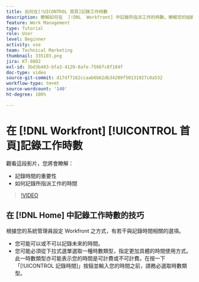 ```yaml
---
title: 如何在[!UICONTROL 首頁]記錄工作時數
description: 瞭解如何在  [!DNL  Workfront] 中記錄所指派工作的時數。瞭解您的組織為什麼可能要求記錄工作時間。
feature: Work Management
type: Tutorial
role: User
level: Beginner
activity: use
team: Technical Marketing
thumbnail: 335103.png
jira: KT-8802
exl-id: 3bd3b403-bfa3-4120-8afe-7566fc8f184f
doc-type: video
source-git-commit: d17df7162ccaab6b62db34209f50131927c0a532
workflow-type: tm+mt
source-wordcount: '140'
ht-degree: 100%

---
```


# 在 [!DNL Workfront] [!UICONTROL 首頁]記錄工作時數

觀看這段影片，您將會瞭解：

* 記錄時間的重要性
* 如何記錄所指派工作的時間

>[!VIDEO](https://video.tv.adobe.com/v/335103/?quality=12&learn=on&enablevpops)

## 在 [!DNL Home] 中記錄工作時數的技巧

根據您的系統管理員設定 Workfront 之方式，有若干與記錄時間相關的選項。

* 您可能可以或不可以記錄未來的時間。
* 您可能必須從下拉式選單選取一種時數類型，指定更加具體的時間使用方式。此一時數類型亦可能表示您的時間是可計費或不可計費。在按一下「[!UICONTROL 記錄時間]」按鈕並輸入您的時間之前，請務必選取時數類型。

<!---
learn more URLs
--->
